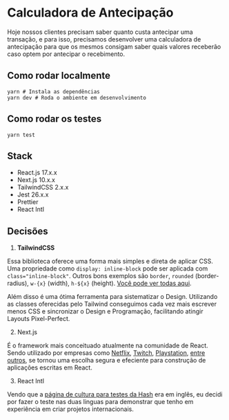 # Calculadora de Antecipação

Hoje nossos clientes precisam saber quanto custa antecipar uma transação, e para isso, precisamos desenvolver uma calculadora de antecipação para que os mesmos consigam saber quais valores receberão caso optem por antecipar o recebimento.

## Como rodar localmente

```shell
yarn # Instala as dependências
yarn dev # Roda o ambiente em desenvolvimento
```

## Como rodar os testes

```
yarn test
```

## Stack

- React.js 17.x.x
- Next.js 10.x.x
- TailwindCSS 2.x.x
- Jest 26.x.x
- Prettier
- React Intl

## Decisões

1. **TailwindCSS**

Essa biblioteca oferece uma forma mais simples e direta de aplicar CSS. Uma propriedade como `display: inline-block` pode ser aplicada com `class="inline-block"`. Outros bons exemplos são `border`, `rounded` (border-radius), `w-{x}` (width), `h-${x}` (height). [Você pode ver todas aqui](https://tailwindcss.com/).

Além disso é uma ótima ferramenta para sistematizar o Design. Utilizando as classes oferecidas pelo Tailwind conseguimos cada vez mais escrever menos CSS e sincronizar o Design e Programação, facilitando atingir Layouts Pixel-Perfect.

2. Next.js

É o framework mais conceituado atualmente na comunidade de React. Sendo utilizado por empresas como [Netflix](https://nextjs.org/showcase/netflix-jobs), [Twitch](https://nextjs.org/showcase/twitch), [Playstation](https://nextjs.org/showcase/playstation), [entre outros](https://nextjs.org/showcase), se tornou uma escolha segura e efeciente para construção de aplicações escritas em React.

3. React Intl

Vendo que a [página de cultura para testes da Hash](https://tech-culture.hash.com.br/) era em inglês, eu decidi por fazer o teste nas duas linguas para demonstrar que tenho em experiência em criar projetos internacionais.
